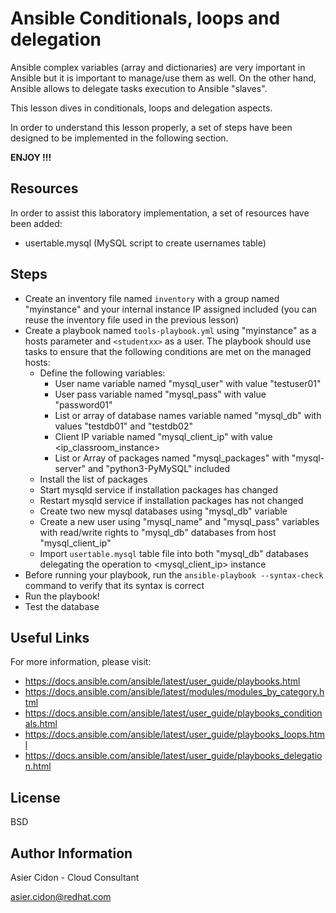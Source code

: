 # Ansible Conditionals, loops and delegation

Ansible complex variables (array and dictionaries) are very important in Ansible but it is important to manage/use them as well. On the other hand, Ansible allows to delegate tasks execution to Ansible "slaves". 

This lesson dives in conditionals, loops and delegation aspects.

In order to understand this lesson properly, a set of steps have been designed to be implemented in the following section.

**ENJOY !!!**

## Resources

In order to assist this laboratory implementation, a set of resources have been added:

-   usertable.mysql (MySQL script to create usernames table)

## Steps 

-   Create an inventory file named `inventory` with a group named "myinstance" and your internal instance IP assigned included (you can reuse the inventory file used in the previous lesson)
-   Create a playbook named `tools-playbook.yml` using "myinstance" as a hosts parameter and ``<studentxx>`` as a user. The playbook should use tasks to ensure that the following conditions are met on the managed hosts:
    -   Define the following variables:
        -   User name variable named "mysql_user" with value "testuser01"
        -   User pass variable named "mysql_pass" with value "password01"
        -   List or array of database names variable named "mysql_db" with values "testdb01" and "testdb02"
        -   Client IP variable named "mysql_client_ip" with value <ip_classroom_instance>
        -   List or Array of packages named "mysql_packages" with "mysql-server" and "python3-PyMySQL" included
    -   Install the list of packages
    -   Start mysqld service if installation packages has changed 
    -   Restart mysqld service if installation packages has not changed
    -   Create two new mysql databases using "mysql_db" variable
    -   Create a new user using "mysql_name" and "mysql_pass" variables with read/write rights to "mysql_db" databases from host "mysql_client_ip"
    -   Import `usertable.mysql` table file into both "mysql_db" databases delegating the operation to <mysql_client_ip> instance
-   Before running your playbook, run the `ansible-playbook --syntax-check` command to verify that its syntax is correct
-   Run the playbook!
-   Test the database

## Useful Links

For more information, please visit:

-   https://docs.ansible.com/ansible/latest/user_guide/playbooks.html
-   https://docs.ansible.com/ansible/latest/modules/modules_by_category.html
-   https://docs.ansible.com/ansible/latest/user_guide/playbooks_conditionals.html
-   https://docs.ansible.com/ansible/latest/user_guide/playbooks_loops.html
-   https://docs.ansible.com/ansible/latest/user_guide/playbooks_delegation.html

License
-------

BSD

Author Information
------------------

 Asier Cidon - Cloud Consultant

 asier.cidon@redhat.com
 
